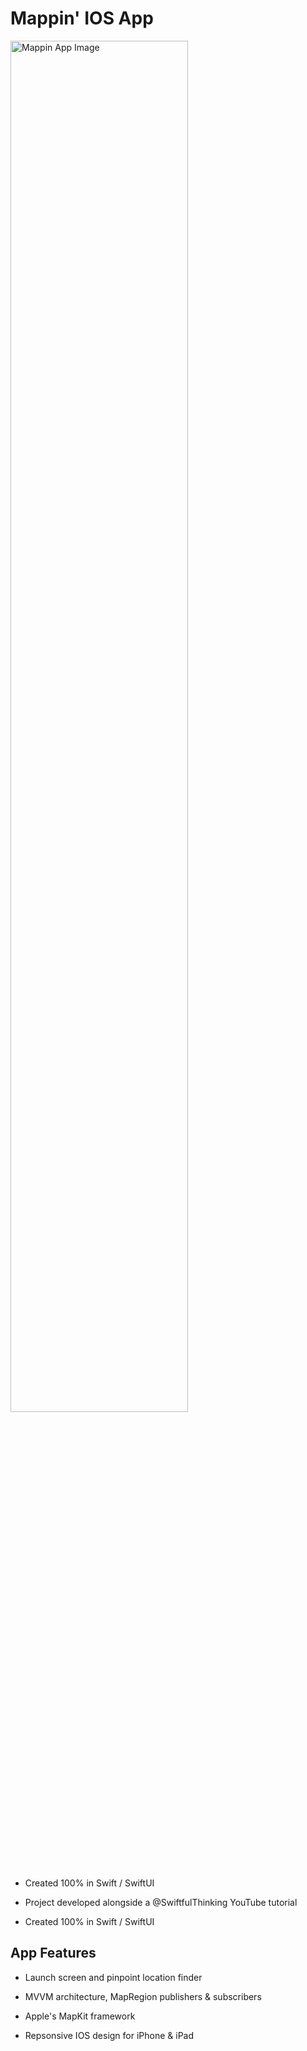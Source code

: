 # Mappin' IOS App

<p align="left">
    <img src="https://github.com/scottyschwartzowen/mappin/assets/map-app.png" alt="Mappin App Image" width="75%" />
</p>

- Created 100% in Swift / SwiftUI

- Project developed alongside a @SwiftfulThinking YouTube tutorial

- Created 100% in Swift / SwiftUI

## App Features

- Launch screen and pinpoint location finder

- MVVM architecture, MapRegion publishers & subscribers

- Apple's MapKit framework

- Repsonsive IOS design for iPhone & iPad

